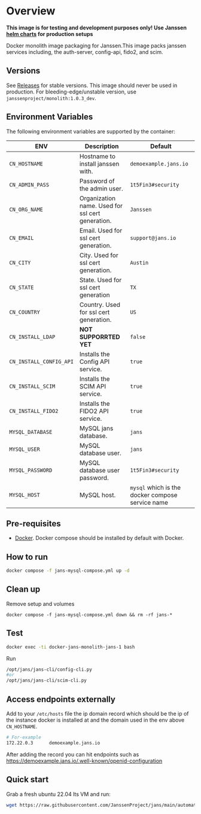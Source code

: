 # Overview

**This image is for testing and development purposes only! Use Janssen [helm charts](../charts) for production setups**

Docker monolith image packaging for Janssen.This image packs janssen services including, the auth-server, config-api, fido2, and scim.

## Versions

See [Releases](https://github.com/JanssenProject/docker-jans-monolith/releases) for stable versions. This image should never be used in production.
For bleeding-edge/unstable version, use `janssenproject/monolith:1.0.3_dev`.

## Environment Variables

The following environment variables are supported by the container:

| ENV                     | Description                                      | Default                                          |
|-------------------------|--------------------------------------------------|--------------------------------------------------|
| `CN_HOSTNAME`           | Hostname to install janssen with.                | `demoexample.jans.io`                            |
| `CN_ADMIN_PASS`         | Password of the admin user.                      | `1t5Fin3#security`                               |
| `CN_ORG_NAME`           | Organization name. Used for ssl cert generation. | `Janssen`                                        |
| `CN_EMAIL`              | Email. Used for ssl cert generation.             | `support@jans.io`                                |
| `CN_CITY`               | City. Used for ssl cert generation.              | `Austin`                                         |
| `CN_STATE`              | State. Used for ssl cert generation              | `TX`                                             |
| `CN_COUNTRY`            | Country. Used for ssl cert generation.           | `US`                                             |
| `CN_INSTALL_LDAP`       | **NOT SUPPORRTED YET**                           | `false`                                          |
| `CN_INSTALL_CONFIG_API` | Installs the Config API service.                 | `true`                                           |
| `CN_INSTALL_SCIM`       | Installs the SCIM  API service.                  | `true`                                           |
| `CN_INSTALL_FIDO2`      | Installs the FIDO2 API service.                  | `true`                                           |
| `MYSQL_DATABASE`        | MySQL jans database.                             | `jans`                                           |
| `MYSQL_USER`            | MySQL database user.                             | `jans`                                           |
| `MYSQL_PASSWORD`        | MySQL database user password.                    | `1t5Fin3#security`                               |
| `MYSQL_HOST`            | MySQL host.                                      | `mysql` which is the docker compose service name |


## Pre-requisites

- [Docker](https://docs.docker.com/install). Docker compose should be installed by default with Docker.

## How to run

```bash
docker compose -f jans-mysql-compose.yml up -d
```

## Clean up

Remove setup and volumes

```
docker compose -f jans-mysql-compose.yml down && rm -rf jans-*
```

## Test

```bash
docker exec -ti docker-jans-monolith-jans-1 bash
```

Run 
```bash
/opt/jans/jans-cli/config-cli.py
#or
/opt/jans/jans-cli/scim-cli.py
```

## Access endpoints externally

Add to your `/etc/hosts` file the ip domain record which should be the ip of the instance docker is installed at and the domain used in the env above `CN_HOSTNAME`.

```bash
# For-example
172.22.0.3      demoexample.jans.io
```

After adding the record you can hit endpoints such as https://demoexample.jans.io/.well-known/openid-configuration

## Quick start 

Grab a fresh ubuntu 22.04 lts VM and run:

```bash
wget https://raw.githubusercontent.com/JanssenProject/jans/main/automation/startjanssenmonolithdemo.sh && chmod u+x startjanssenmonolithdemo.sh && sudo bash startjanssenmonolithdemo.sh demoexample.jans.io MYSQL
```

